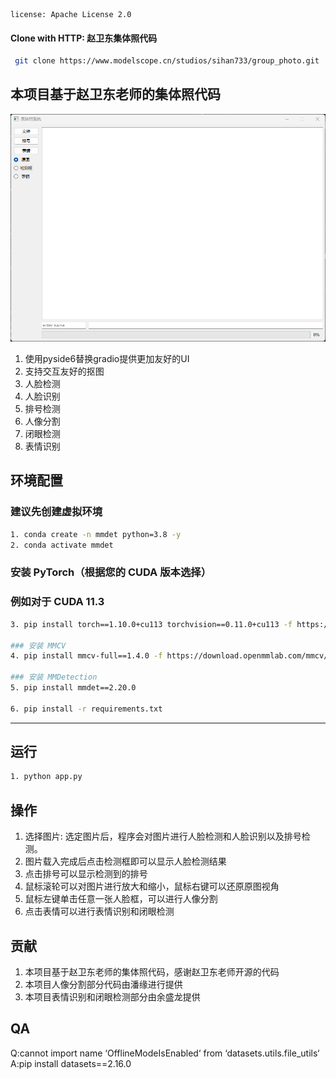 ```
license: Apache License 2.0
```
#### Clone with HTTP: 赵卫东集体照代码
```bash
 git clone https://www.modelscope.cn/studios/sihan733/group_photo.git
```

## 本项目基于赵卫东老师的集体照代码
![alt text](assets/demo_ui.png)
1. 使用pyside6替换gradio提供更加友好的UI
2. 支持交互友好的抠图
3. 人脸检测
4. 人脸识别
5. 排号检测
6. 人像分割
7. 闭眼检测
8. 表情识别
   
## 环境配置
### 建议先创建虚拟环境
```bash
1. conda create -n mmdet python=3.8 -y
2. conda activate mmdet
```

### 安装 PyTorch（根据您的 CUDA 版本选择）
### 例如对于 CUDA 11.3
```bash
3. pip install torch==1.10.0+cu113 torchvision==0.11.0+cu113 -f https://download.pytorch.org/whl/torch_stable.html

### 安装 MMCV
4. pip install mmcv-full==1.4.0 -f https://download.openmmlab.com/mmcv/dist/cu113/torch1.10.0/index.html

### 安装 MMDetection
5. pip install mmdet==2.20.0

6. pip install -r requirements.txt
```
---
## 运行
```bash
1. python app.py
```
## 操作
1. 选择图片: 选定图片后，程序会对图片进行人脸检测和人脸识别以及排号检测。
2. 图片载入完成后点击检测框即可以显示人脸检测结果
3. 点击排号可以显示检测到的排号
4. 鼠标滚轮可以对图片进行放大和缩小，鼠标右键可以还原原图视角
5. 鼠标左键单击任意一张人脸框，可以进行人像分割
6. 点击表情可以进行表情识别和闭眼检测

## 贡献
1. 本项目基于赵卫东老师的集体照代码，感谢赵卫东老师开源的代码
2. 本项目人像分割部分代码由潘缘进行提供
3. 本项目表情识别和闭眼检测部分由余盛龙提供
   
## QA
Q:cannot import name ‘OfflineModeIsEnabled‘ from ‘datasets.utils.file_utils‘
A:pip install datasets==2.16.0
